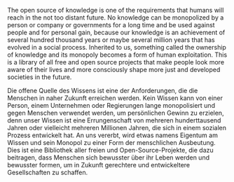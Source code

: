 The open source of knowledge is one of the requirements that humans will reach in the not too distant future. No knowledge can be monopolized by a person or company or governments for a long time and be used against people and for personal gain, because our knowledge is an achievement of several hundred thousand years or maybe several million years that has evolved in a social process. Inherited to us, something called the ownership of knowledge and its monopoly becomes a form of human exploitation. This is a library of all free and open source projects that make people look more aware of their lives and more consciously shape more just and developed societies in the future.

Die offene Quelle des Wissens ist eine der Anforderungen, die die Menschen in naher Zukunft erreichen werden. Kein Wissen kann von einer Person, einem Unternehmen oder Regierungen lange monopolisiert und gegen Menschen verwendet werden, um persönlichen Gewinn zu erzielen, denn unser Wissen ist eine Errungenschaft von mehreren hunderttausend Jahren oder vielleicht mehreren Millionen Jahren, die sich in einem sozialen Prozess entwickelt hat. An uns vererbt, wird etwas namens Eigentum am Wissen und sein Monopol zu einer Form der menschlichen Ausbeutung. Dies ist eine Bibliothek aller freien und Open-Source-Projekte, die dazu beitragen, dass Menschen sich bewusster über ihr Leben werden und bewusster formen, um in Zukunft gerechtere und entwickeltere Gesellschaften zu schaffen.

